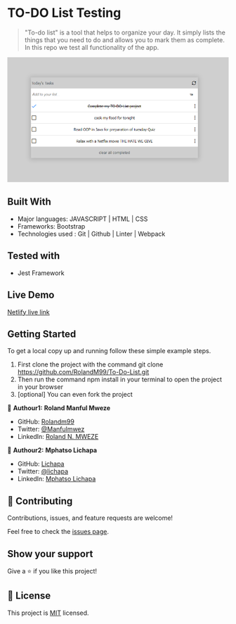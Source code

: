 # TO-DO List Testing 

> "To-do list" is a tool that helps to organize your day. It simply lists the things that you need to do and allows you to mark them as complete. In this repo we test all functionality of the app.

![screenshot](./screenshoot.PNG)

## Built With

- Major languages: JAVASCRIPT | HTML | CSS 
- Frameworks: Bootstrap
- Technologies used : Git | Github | Linter | Webpack

## Tested with
- Jest Framework

## Live Demo

[Netlify live link](https://todolist-by-rolandm.netlify.app/)


## Getting Started

To get a local copy up and running follow these simple example steps.

1. First clone the project with the command git clone https://github.com/RolandM99/To-Do-List.git
2. Then run the command npm install in your terminal to open the project in your browser
3. [optional] You can even fork the project

👤 **Authour1:** **Roland Manful Mweze**

- GitHub: [Rolandm99](https://github.com/RolandM99)
- Twitter: [@Manfulmwez](https://twitter.com/ManfulMwez)
- LinkedIn: [Roland N. MWEZE](https://www.linkedin.com/in/roland-n-mweze-8b1045189/)

👤 **Authour2:** **Mphatso Lichapa**

- GitHub: [Lichapa](https://github.com/Lichapa)
- Twitter: [@lichapa](https://twitter.com/)
- LinkedIn: [Mphatso Lichapa](https://www.linkedin.com/in/)
## 🤝 Contributing

Contributions, issues, and feature requests are welcome!

Feel free to check the [issues page](../../issues/).

## Show your support

Give a ⭐️ if you like this project!

## 📝 License

This project is [MIT](./MIT.md) licensed.

